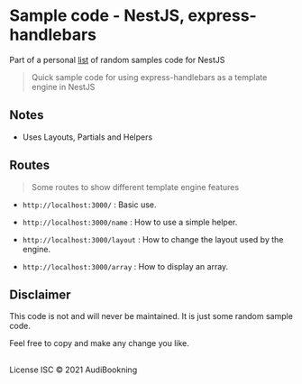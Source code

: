 # Sample code - NestJS, express-handlebars

Part of a personal [list](https://github.com/audiBookning/sample-nestjs-codes) of random samples code for NestJS

> Quick sample code for using express-handlebars as a template engine in NestJS

## Notes

- Uses Layouts, Partials and Helpers

## Routes

> Some routes to show different template engine features

- `http://localhost:3000/` : Basic use.

- `http://localhost:3000/name` : How to use a simple helper.

- `http://localhost:3000/layout` : How to change the layout used by the engine.

- `http://localhost:3000/array` : How to display an array.

## Disclaimer

This code is not and will never be maintained. It is just some random sample code.

Feel free to copy and make any change you like.

##

License
ISC © 2021 AudiBookning
